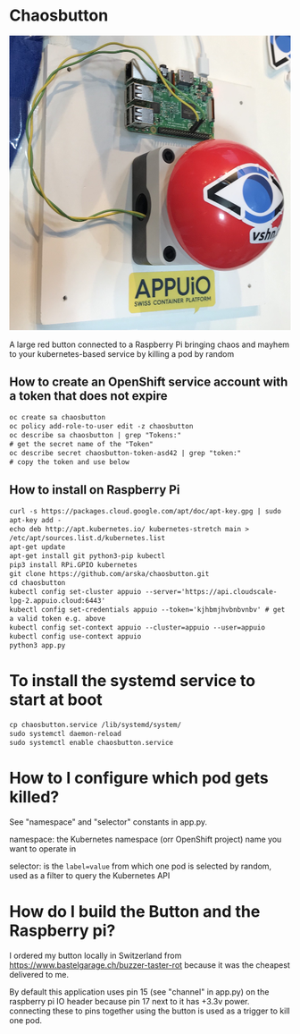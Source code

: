 # Chaosbutton
![Chaosbutton in action](images/chaosbutton.jpg)

A large red button connected to a Raspberry Pi bringing chaos and mayhem to your
 kubernetes-based service by killing a pod by random

## How to create an OpenShift service account with a token that does not expire
```
oc create sa chaosbutton
oc policy add-role-to-user edit -z chaosbutton
oc describe sa chaosbutton | grep "Tokens:"
# get the secret name of the "Token"
oc describe secret chaosbutton-token-asd42 | grep "token:"
# copy the token and use below
```
## How to install on Raspberry Pi
```
curl -s https://packages.cloud.google.com/apt/doc/apt-key.gpg | sudo apt-key add -
echo deb http://apt.kubernetes.io/ kubernetes-stretch main > /etc/apt/sources.list.d/kubernetes.list
apt-get update
apt-get install git python3-pip kubectl
pip3 install RPi.GPIO kubernetes
git clone https://github.com/arska/chaosbutton.git
cd chaosbutton
kubectl config set-cluster appuio --server='https://api.cloudscale-lpg-2.appuio.cloud:6443'
kubectl config set-credentials appuio --token='kjhbmjhvbnbvnbv' # get a valid token e.g. above
kubectl config set-context appuio --cluster=appuio --user=appuio
kubectl config use-context appuio
python3 app.py
```
# To install the systemd service to start at boot
```
cp chaosbutton.service /lib/systemd/system/
sudo systemctl daemon-reload
sudo systemctl enable chaosbutton.service
```

# How to I configure which pod gets killed?
See "namespace" and "selector" constants in app.py.

namespace: the Kubernetes namespace (orr OpenShift project) name you want to operate in

selector: is the `label=value` from which one pod is selected by random, used as a
 filter to query the Kubernetes API

# How do I build the Button and the Raspberry pi?
I ordered my button locally in Switzerland from https://www.bastelgarage.ch/buzzer-taster-rot because it was the cheapest delivered to me.

By default this application uses pin 15 (see "channel" in app.py) on the raspberry pi
 IO header because pin 17 next to it has +3.3v power. connecting these to pins
  together using the button is used as a trigger to kill one pod.
